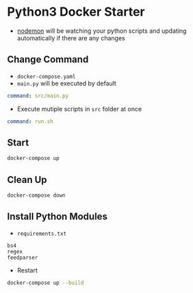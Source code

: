 # Python3 Docker Starter

-   [nodemon](https://www.npmjs.com/package/nodemon) will be watching your python scripts and updating automatically if there are any changes

## Change Command

-   `docker-compose.yaml`
-   `main.py` will be executed by default

```yaml
command: src/main.py
```

-   Execute mutiple scripts in `src` folder at once

```yaml
command: run.sh
```

## Start

```bash
docker-compose up
```

## Clean Up

```bash
docker-compose down
```

## Install Python Modules

-   `requirements.txt`

```
bs4
regex
feedparser
```

-   Restart

```bash
docker-compose up --build
```
